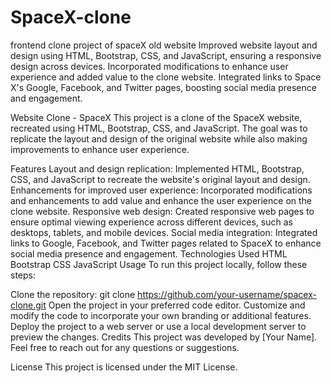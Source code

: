 # SpaceX-clone
frontend  clone project of spaceX old website
Improved website layout and design using HTML, Bootstrap, CSS, and JavaScript, ensuring a responsive design across devices. Incorporated modifications to enhance user experience and added value to the clone website. Integrated links to Space X's Google, Facebook, and Twitter pages, boosting social media presence and engagement.


Website Clone - SpaceX
This project is a clone of the SpaceX website, recreated using HTML, Bootstrap, CSS, and JavaScript. The goal was to replicate the layout and design of the original website while also making improvements to enhance user experience.

Features
Layout and design replication: Implemented HTML, Bootstrap, CSS, and JavaScript to recreate the website's original layout and design.
Enhancements for improved user experience: Incorporated modifications and enhancements to add value and enhance the user experience on the clone website.
Responsive web design: Created responsive web pages to ensure optimal viewing experience across different devices, such as desktops, tablets, and mobile devices.
Social media integration: Integrated links to Google, Facebook, and Twitter pages related to SpaceX to enhance social media presence and engagement.
Technologies Used
HTML
Bootstrap
CSS
JavaScript
Usage
To run this project locally, follow these steps:

Clone the repository: git clone https://github.com/your-username/spacex-clone.git
Open the project in your preferred code editor.
Customize and modify the code to incorporate your own branding or additional features.
Deploy the project to a web server or use a local development server to preview the changes.
Credits
This project was developed by [Your Name]. Feel free to reach out for any questions or suggestions.

License
This project is licensed under the MIT License.






